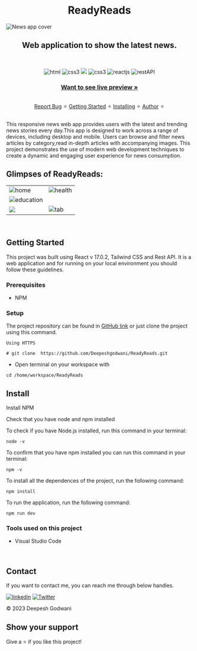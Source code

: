 <h1 align="center">ReadyReads</h1> 

![News app cover](https://res.cloudinary.com/dynjwlpl3/image/upload/v1676479213/Projects%20readme/newssshome_vawmvf.png)

<h2 align="center">Web application to show the latest news.</h2>    

<br />
<p align="center">
    <img src="https://img.shields.io/badge/HTML5-%230077B5.svg?&style=for-the-badge&color=orange&logo=HTML5&logoColor=white" alt="html"/>  
    <img src="https://img.shields.io/badge/CSS3-1572B6?style=for-the-badge&logo=css3&logoColor=white" alt="css3"/> 
    <img src="https://img.shields.io/badge/tailwindcss-%2338B2AC.svg?style=for-the-badge&logo=tailwind-css&logoColor=white"/>  
    <img src="https://img.shields.io/badge/JAVASCRIPT-%230077B5.svg?&style=for-the-badge&color=black&logo=JAVASCRIPT&logoColor=yellow" alt="css3"/>  
    <img src="https://img.shields.io/badge/React_(17.0.2)-20232A?style=for-the-badge&logo=react&logoColor=61DAFB" alt="reactjs" />
    <img src="https://img.shields.io/badge/Rest_API-02303A?style=for-the-badge&logo=react-router&logoColor=white" alt="restAPI"/>   
</p>
     
  <h3 align="center"><a href="https://readyreads.onrender.com/"><strong>Want to see live preview »</strong></a></h3>
   
    
  <p align="center"> 
    <br />
    <a href="https://github.com/Deepeshgodwani/ReadyReads/issues">Report Bug</a>    &#10023;
    <a href="#Getting-Started">Getting Started</a> &#10023; <a href="#Install">Installing</a> &#10023;    
    <a href="#Contact">Author</a> &#10023;
  </p>
<br/>
This responsive news web app provides users with the latest and trending news stories every day.This app is designed to work across a range of devices, including desktop and mobile. Users can browse and filter news articles by category,read in-depth articles with accompanying images. This project demonstrates the use of modern web development techniques to create a dynamic and engaging user experience for news consumption.

<br />

## Glimpses of ReadyReads:
<table>
  <tr>
    <td><img src="https://res.cloudinary.com/dynjwlpl3/image/upload/v1676478749/Projects%20readme/news1_rr7ojb.png" alt="home" /></td>
    <td><img src="https://res.cloudinary.com/dynjwlpl3/image/upload/v1676478154/Projects%20readme/news2_buakml.png" alt="health" /></td>
  </tr>
  <tr>
    <td><img src="https://res.cloudinary.com/dynjwlpl3/image/upload/v1676478172/Projects%20readme/news3_jxpczm.png" alt="education" /></td>
    <td><img src="https://res.cloudinary.com/dynjwlpl3/image/upload/v1676478173/Projects%20readme/news5_xdlcnl.png" alt="" /></td>
  </tr>
  <tr>
    <td><img src="https://res.cloudinary.com/dynjwlpl3/image/upload/v1676478171/Projects%20readme/new5_yfk1q8.png" /></mobile>
    <td><img src="https://res.cloudinary.com/dynjwlpl3/image/upload/v1676478173/Projects%20readme/news4_qkf63n.png" alt="tab" /></td>
  </tr>
</table>

<br />

## Getting Started

This project was built using React v 17.0.2, Tailwind CSS and Rest API. It is a web application and for running on your local environment you should follow these guidelines.


### Prerequisites

- NPM 

### Setup


The project repository can be found in [GitHub link](https://github.com/Deepeshgodwani/ReadyReads) or just clone the project using this command. 


```
Using HTTPS

# git clone  https://github.com/Deepeshgodwani/ReadyReads.git
```

+ Open terminal on your workspace with

```
cd /home/workspace/ReadyReads
```


## Install

Install NPM

Check that you have node and npm installed

To check if you have Node.js installed, run this command in your terminal:


```
node -v
```

To confirm that you have npm installed you can run this command in your terminal:


```
npm -v
```


To install all the dependences of the project, run the following command:


```
npm install
```


To run the application, run the following command:

```
npm run dev
```


### Tools used on this project

- Visual Studio Code

<br/>


## Contact

If you want to contact me, you can reach me through below handles.

[![linkedin](https://img.shields.io/badge/Deepesh_Godwani-0077B5?style=for-the-badge&logo=linkedin&logoColor=white)](https://linkedin.com/in/deeepesh-godwani-4269531b0)
[![Twitter](https://img.shields.io/badge/Deepesh_Godwani-20232A?style=for-the-badge&logo=Github&logoColor=white)](https://github.com/Deepeshgodwani)

© 2023 Deepesh Godwani



## Show your support

Give a ⭐️ if you like this project!

